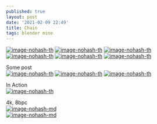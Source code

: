 ```yaml
---
published: true
layout: post
date: '2021-02-09 22:49'
title: Chain
tags: blender mine 
---
```

[![image-nohash-th](https://images.weserv.nl/?url=https://i.imgur.com/asNaakd.png)](https://images.weserv.nl/?url=https://i.imgur.com/MnxHeIn.png)
[![image-nohash-th](https://images.weserv.nl/?url=https://i.imgur.com/CojLBRn.png)](https://images.weserv.nl/?url=https://i.imgur.com/dfiZ5No.png)
[![image-nohash-th](https://images.weserv.nl/?url=https://i.imgur.com/m5PTerS.png)](https://images.weserv.nl/?url=https://i.imgur.com/trEWQLY.png)
[![image-nohash-th](https://images.weserv.nl/?url=https://i.imgur.com/PXGDbjd.png)](https://images.weserv.nl/?url=https://i.imgur.com/JXQtaR5.png)
[![image-nohash-th](https://images.weserv.nl/?url=https://i.imgur.com/tTlWi0l.png)](https://images.weserv.nl/?url=https://i.imgur.com/Ub5zRTd.png)
[![image-nohash-th](https://images.weserv.nl/?url=https://i.imgur.com/hsr2iFc.png)](https://images.weserv.nl/?url=https://i.imgur.com/UeeNSIw.png)

Some post  
[![image-nohash-th](https://images.weserv.nl/?url=https://i.imgur.com/uprTGCY.png)](https://images.weserv.nl/?url=https://i.imgur.com/DCzyuYv.png)
[![image-nohash-th](https://images.weserv.nl/?url=https://i.imgur.com/bORjiWm.png)](https://images.weserv.nl/?url=https://i.imgur.com/RUjbqjS.png)
[![image-nohash-th](https://images.weserv.nl/?url=https://i.imgur.com/YYMwaEE.png)](https://images.weserv.nl/?url=https://i.imgur.com/B0kT7Hk.png)

In Action  
[![image-nohash-th](https://images.weserv.nl/?url=https://i.imgur.com/a6V6Vkf.png)](https://images.weserv.nl/?url=https://i.imgur.com/tuMAjXg.png)

4k, 8bpc  
[![image-nohash-md](https://images.weserv.nl/?url=https://i.imgur.com/78GsEY5.jpg)](https://images.weserv.nl/?url=https://i.imgur.com/lk9tCEG.png)  
[![image-nohash-md](https://images.weserv.nl/?url=https://i.imgur.com/og8LTw6.jpg)](https://images.weserv.nl/?url=https://i.imgur.com/sk4QwMM.png)